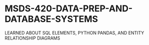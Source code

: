 # MSDS-420-DATA-PREP-AND-DATABASE-SYSTEMS
LEARNED ABOUT SQL ELEMENTS, PYTHON PANDAS, AND ENTITY RELATIONSHIP DIAGRAMS

